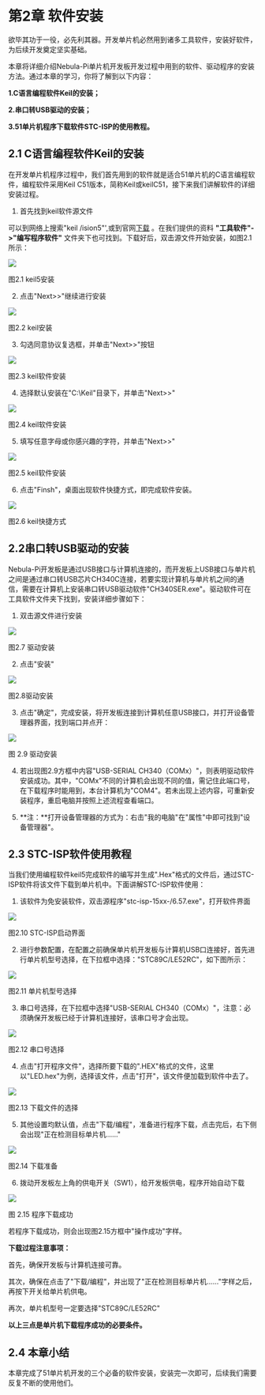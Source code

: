 #  第2章 软件安装

欲毕其功于一役，必先利其器。开发单片机必然用到诸多工具软件，安装好软件，为后续开发奠定坚实基础。

本章将详细介绍Nebula-Pi单片机开发板开发过程中用到的软件、驱动程序的安装方法。通过本章的学习，你将了解到以下内容：

**1.C语言编程软件Keil的安装；**

**2.串口转USB驱动的安装；**

**3.51单片机程序下载软件STC-ISP的使用教程。**

## 2.1 C语言编程软件Keil的安装

在开发单片机程序过程中，我们首先用到的软件就是适合51单片机的C语言编程软件，编程软件采用Keil C51版本，简称Keil或keilC51，接下来我们讲解软件的详细安装过程。

1.  首先找到keil软件源文件

可以到网络上搜索"keil /ision5"',或到官网[下载](https://www.keil.com/download/product/) 。在我们提供的资料 **"工具软件"->"编写程序软件"** 文件夹下也可找到。下载好后，双击源文件开始安装，如图2.1所示：

![](../media/image15.png)

图2.1 keil5安装

2.  点击"Next>>"继续进行安装

![](../media/image16.png)

图2.2 keil安装

3.  勾选同意协议复选框，并单击"Next>>"按钮

![](../media/image17.png)

图2.3 keil软件安装

4.  选择默认安装在"C:\\Keil"目录下，并单击"Next>>"

![](../media/image18.png)

图2.4 keil软件安装

5.  填写任意字母或你感兴趣的字符，并单击"Next>>"

![](../media/image19.png)

图2.5 keil软件安装

6.  点击"Finsh"，桌面出现软件快捷方式，即完成软件安装。

![](../media/image20.png)

图2.6 keil快捷方式

## 2.2串口转USB驱动的安装

Nebula-Pi开发板是通过USB接口与计算机连接的，而开发板上USB接口与单片机之间是通过串口转USB芯片CH340C连接，若要实现计算机与单片机之间的通信，需要在计算机上安装串口转USB驱动软件"CH340SER.exe"。驱动软件可在工具软件文件夹下找到，安装详细步骤如下：

1.  双击源文件进行安装

![](../media/image21.png)

图2.7 驱动安装

2.  点击"安装"

![](../media/image22.png)

图2.8驱动安装

3.  点击"确定"，完成安装，将开发板连接到计算机任意USB接口，并打开设备管理器界面，找到端口并点开：

![](../media/image23.png)

图 2.9 驱动安装

4.  若出现图2.9方框中内容"USB-SERIAL CH340（COMx）"，则表明驱动软件安装成功。其中，"COMx"不同的计算机会出现不同的值，需记住此端口号，在下载程序时能用到，本台计算机为"COM4"。若未出现上述内容，可重新安装程序，重启电脑并按照上述流程查看端口。

5.  **注：**打开设备管理器的方式为：右击"我的电脑"在"属性"中即可找到"设备管理器"。

## 2.3 STC-ISP软件使用教程

当我们使用编程软件keil5完成软件的编写并生成".Hex"格式的文件后，通过STC-ISP软件将该文件下载到单片机中。下面讲解STC-ISP软件使用：

1.  该软件为免安装软件，双击源程序"stc-isp-15xx-/6.57.exe"，打开软件界面

![](../media/image24.png)

图2.10 STC-ISP启动界面

2.  进行参数配置，在配置之前确保单片机开发板与计算机USB口连接好，首先进行单片机型号选择，在下拉框中选择："STC89C/LE52RC"，如下图所示：

![](../media/image25.png)

图2.11 单片机型号选择

3.  串口号选择，在下拉框中选择"USB-SERIAL CH340（COMx）"，注意：必须确保开发板已经于计算机连接好，该串口号才会出现。

![](../media/image26.png)

图2.12 串口号选择

4.  点击"打开程序文件"，选择所要下载的".HEX"格式的文件，这里以"LED.hex"为例，选择该文件，点击"打开"，该文件便加载到软件中去了。

![](../media/image27.png)

图2.13 下载文件的选择

5.  其他设置均默认值，点击"下载/编程"，准备进行程序下载，点击完后，右下侧会出现"正在检测目标单片机......"

![](../media/image28.png)

图2.14 下载准备

6.  拨动开发板左上角的供电开关（SW1），给开发板供电，程序开始自动下载

![](../media/image29.png)

图 2.15 程序下载成功

若程序下载成功，则会出现图2.15方框中"操作成功"字样。

**下载过程注意事项：**

首先，确保开发板与计算机连接可靠。

其次，确保在点击了"下载/编程"，并出现了"正在检测目标单片机......"字样之后，再按下开关给单片机供电。

再次，单片机型号一定要选择"STC89C/LE52RC"

**以上三点是单片机下载程序成功的必要条件。**

## 2.4 本章小结

本章完成了51单片机开发的三个必备的软件安装，安装完一次即可，后续我们需要反复不断的使用他们。
